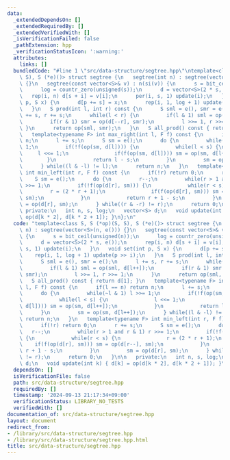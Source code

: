 ```yaml
---
data:
  _extendedDependsOn: []
  _extendedRequiredBy: []
  _extendedVerifiedWith: []
  _isVerificationFailed: false
  _pathExtension: hpp
  _verificationStatusIcon: ':warning:'
  attributes:
    links: []
  bundledCode: "#line 1 \"src/data-structure/segtree.hpp\"\ntemplate<class S, S (*op)(S,\
    \ S), S (*e)()> struct segtree {\n   segtree(int n) : segtree(vector<S>(n, e()))\
    \ {}\n   segtree(const vector<S>& v) : n(si(v)) {\n      s = bit_ceil(unsigned(n));\n\
    \      log = countr_zero(unsigned(s));\n      d = vector<S>(2 * s, e());\n   \
    \   rep(i, n) d[s + i] = v[i];\n      per(i, s, 1) update(i);\n   }\n   void set(int\
    \ p, S x) {\n      d[p += s] = x;\n      rep(i, 1, log + 1) update(p >> i);\n\
    \   }\n   S prod(int l, int r) const {\n      S sml = e(), smr = e();\n      l\
    \ += s, r += s;\n      while(l < r) {\n         if(l & 1) sml = op(sml, d[l++]);\n\
    \         if(r & 1) smr = op(d[--r], smr);\n         l >>= 1, r >>= 1;\n     \
    \ }\n      return op(sml, smr);\n   }\n   S all_prod() const { return d[1]; }\n\
    \   template<typename F> int max_right(int l, F f) const {\n      if(l == n) return\
    \ n;\n      l += s;\n      S sm = e();\n      do {\n         while(~l & 1) l >>=\
    \ 1;\n         if(!f(op(sm, d[l]))) {\n            while(l < s) {\n          \
    \     l <<= 1;\n               if(f(op(sm, d[l]))) sm = op(sm, d[l++]);\n    \
    \        }\n            return l - s;\n         }\n         sm = op(sm, d[l++]);\n\
    \      } while((l & -l) != l);\n      return n;\n   }\n   template<typename F>\
    \ int min_left(int r, F f) const {\n      if(!r) return 0;\n      r += s;\n  \
    \    S sm = e();\n      do {\n         r--;\n         while(r > 1 and r & 1) r\
    \ >>= 1;\n         if(!f(op(d[r], sm))) {\n            while(r < s) {\n      \
    \         r = (2 * r + 1);\n               if(f(op(d[r], sm))) sm = op(d[r--],\
    \ sm);\n            }\n            return r + 1 - s;\n         }\n         sm\
    \ = op(d[r], sm);\n      } while((r & -r) != r);\n      return 0;\n   }\n\n  \
    \ private:\n   int n, s, log;\n   vector<S> d;\n   void update(int k) { d[k] =\
    \ op(d[k * 2], d[k * 2 + 1]); }\n};\n"
  code: "template<class S, S (*op)(S, S), S (*e)()> struct segtree {\n   segtree(int\
    \ n) : segtree(vector<S>(n, e())) {}\n   segtree(const vector<S>& v) : n(si(v))\
    \ {\n      s = bit_ceil(unsigned(n));\n      log = countr_zero(unsigned(s));\n\
    \      d = vector<S>(2 * s, e());\n      rep(i, n) d[s + i] = v[i];\n      per(i,\
    \ s, 1) update(i);\n   }\n   void set(int p, S x) {\n      d[p += s] = x;\n  \
    \    rep(i, 1, log + 1) update(p >> i);\n   }\n   S prod(int l, int r) const {\n\
    \      S sml = e(), smr = e();\n      l += s, r += s;\n      while(l < r) {\n\
    \         if(l & 1) sml = op(sml, d[l++]);\n         if(r & 1) smr = op(d[--r],\
    \ smr);\n         l >>= 1, r >>= 1;\n      }\n      return op(sml, smr);\n   }\n\
    \   S all_prod() const { return d[1]; }\n   template<typename F> int max_right(int\
    \ l, F f) const {\n      if(l == n) return n;\n      l += s;\n      S sm = e();\n\
    \      do {\n         while(~l & 1) l >>= 1;\n         if(!f(op(sm, d[l]))) {\n\
    \            while(l < s) {\n               l <<= 1;\n               if(f(op(sm,\
    \ d[l]))) sm = op(sm, d[l++]);\n            }\n            return l - s;\n   \
    \      }\n         sm = op(sm, d[l++]);\n      } while((l & -l) != l);\n     \
    \ return n;\n   }\n   template<typename F> int min_left(int r, F f) const {\n\
    \      if(!r) return 0;\n      r += s;\n      S sm = e();\n      do {\n      \
    \   r--;\n         while(r > 1 and r & 1) r >>= 1;\n         if(!f(op(d[r], sm)))\
    \ {\n            while(r < s) {\n               r = (2 * r + 1);\n           \
    \    if(f(op(d[r], sm))) sm = op(d[r--], sm);\n            }\n            return\
    \ r + 1 - s;\n         }\n         sm = op(d[r], sm);\n      } while((r & -r)\
    \ != r);\n      return 0;\n   }\n\n   private:\n   int n, s, log;\n   vector<S>\
    \ d;\n   void update(int k) { d[k] = op(d[k * 2], d[k * 2 + 1]); }\n};"
  dependsOn: []
  isVerificationFile: false
  path: src/data-structure/segtree.hpp
  requiredBy: []
  timestamp: '2024-09-13 21:17:34+09:00'
  verificationStatus: LIBRARY_NO_TESTS
  verifiedWith: []
documentation_of: src/data-structure/segtree.hpp
layout: document
redirect_from:
- /library/src/data-structure/segtree.hpp
- /library/src/data-structure/segtree.hpp.html
title: src/data-structure/segtree.hpp
---
```


